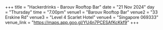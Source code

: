 +++
title = "Hackerdrinks - Barouv Rooftop Bar"
date = "21 Nov 2024"
day = "Thursday"
time = "7.00pm"
venue1 = "Barouv Rooftop Bar"
venue2 = "33 Erskine Rd"
venue3 = "Level 4 Scarlet Hotel"
venue4 = "Singapore 069333"
venue_link = "https://maps.app.goo.gl/YU4n7PCESAfKcKkf9"
+++

